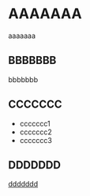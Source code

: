 # AAAAAAA
aaaaaaa

## BBBBBBB
bbbbbbb

## CCCCCCC
- ccccccc1
- ccccccc2
- ccccccc3

## DDDDDDD

[ddddddd](https://www.youtube.com/watch?v=dQw4w9WgXcQ)
